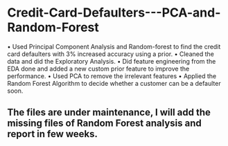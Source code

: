 # Credit-Card-Defaulters---PCA-and-Random-Forest
• Used Principal Component Analysis and Random-forest to find the credit card defaulters with 3% increased accuracy using a prior. • Cleaned the data and did the Exploratory Analysis. • Did feature engineering from the EDA done and added a new custom prior feature to improve the performance. • Used PCA to remove the irrelevant features • Applied the Random Forest Algorithm to decide whether a customer can be a defaulter soon.

## The files are under maintenance, I will add the missing files of Random Forest analysis and report in few weeks.
